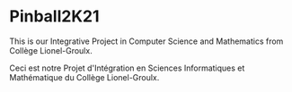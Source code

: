 # Pinball2K21

This is our Integrative Project in Computer Science and Mathematics from Collège Lionel-Groulx.

Ceci est notre Projet d'Intégration en Sciences Informatiques et Mathématique du Collège Lionel-Groulx.
